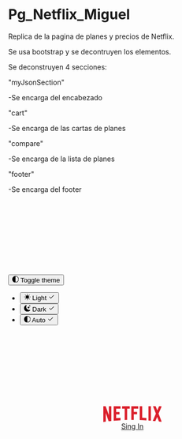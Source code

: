 # Pg_Netflix_Miguel

Replica de la pagina de planes y precios de Netflix.

Se usa bootstrap y se decontruyen los elementos.

Se deconstruyen 4 secciones:

"myJsonSection" 

-Se encarga del encabezado

"cart"

-Se encarga de las cartas de planes

"compare"

-Se encarga de la lista de planes

"footer"

-Se encarga del footer

<!doctype html>
<html lang="en" data-bs-theme="auto">
<head>
  <meta charset="utf-8">
  <meta name="viewport" content="width=device-width, initial-scale=1">
  <meta name="description" content="">
  <meta name="author" content="Mark Otto, Jacob Thornton, and Bootstrap contributors">
  <meta name="generator" content="Hugo 0.115.4">
  <title>Netflix</title>
  <script src="assets/js/color-modes.js"></script>
  <link rel="canonical" href="https://getbootstrap.com/docs/5.3/examples/pricing/">
  <link rel="stylesheet" href="https://cdn.jsdelivr.net/npm/@docsearch/css@3">
  <link href="assets/dist/css/bootstrap.min.css" rel="stylesheet">
  <link href="pricing.css" rel="stylesheet">
  <script src="assets/dist/js/bootstrap.bundle.min.js" defer></script>
  <script src="main.js" defer></script>
</head>
<body>
  <svg xmlns="http://www.w3.org/2000/svg" class="d-none">
    <symbol id="check2" viewBox="0 0 16 16">
      <path
        d="M13.854 3.646a.5.5 0 0 1 0 .708l-7 7a.5.5 0 0 1-.708 0l-3.5-3.5a.5.5 0 1 1 .708-.708L6.5 10.293l6.646-6.647a.5.5 0 0 1 .708 0z" />
    </symbol>
    <symbol id="circle-half" viewBox="0 0 16 16">
      <path d="M8 15A7 7 0 1 0 8 1v14zm0 1A8 8 0 1 1 8 0a8 8 0 0 1 0 16z" />
    </symbol>
    <symbol id="moon-stars-fill" viewBox="0 0 16 16">
      <path
        d="M6 .278a.768.768 0 0 1 .08.858 7.208 7.208 0 0 0-.878 3.46c0 4.021 3.278 7.277 7.318 7.277.527 0 1.04-.055 1.533-.16a.787.787 0 0 1 .81.316.733.733 0 0 1-.031.893A8.349 8.349 0 0 1 8.344 16C3.734 16 0 12.286 0 7.71 0 4.266 2.114 1.312 5.124.06A.752.752 0 0 1 6 .278z" />
      <path
        d="M10.794 3.148a.217.217 0 0 1 .412 0l.387 1.162c.173.518.579.924 1.097 1.097l1.162.387a.217.217 0 0 1 0 .412l-1.162.387a1.734 1.734 0 0 0-1.097 1.097l-.387 1.162a.217.217 0 0 1-.412 0l-.387-1.162A1.734 1.734 0 0 0 9.31 6.593l-1.162-.387a.217.217 0 0 1 0-.412l1.162-.387a1.734 1.734 0 0 0 1.097-1.097l.387-1.162zM13.863.099a.145.145 0 0 1 .274 0l.258.774c.115.346.386.617.732.732l.774.258a.145.145 0 0 1 0 .274l-.774.258a1.156 1.156 0 0 0-.732.732l-.258.774a.145.145 0 0 1-.274 0l-.258-.774a1.156 1.156 0 0 0-.732-.732l-.774-.258a.145.145 0 0 1 0-.274l.774-.258c.346-.115.617-.386.732-.732L13.863.1z" />
    </symbol>
    <symbol id="sun-fill" viewBox="0 0 16 16">
      <path
        d="M8 12a4 4 0 1 0 0-8 4 4 0 0 0 0 8zM8 0a.5.5 0 0 1 .5.5v2a.5.5 0 0 1-1 0v-2A.5.5 0 0 1 8 0zm0 13a.5.5 0 0 1 .5.5v2a.5.5 0 0 1-1 0v-2A.5.5 0 0 1 8 13zm8-5a.5.5 0 0 1-.5.5h-2a.5.5 0 0 1 0-1h2a.5.5 0 0 1 .5.5zM3 8a.5.5 0 0 1-.5.5h-2a.5.5 0 0 1 0-1h2A.5.5 0 0 1 3 8zm10.657-5.657a.5.5 0 0 1 0 .707l-1.414 1.415a.5.5 0 1 1-.707-.708l1.414-1.414a.5.5 0 0 1 .707 0zm-9.193 9.193a.5.5 0 0 1 0 .707L3.05 13.657a.5.5 0 0 1-.707-.707l1.414-1.414a.5.5 0 0 1 .707 0zm9.193 2.121a.5.5 0 0 1-.707 0l-1.414-1.414a.5.5 0 0 1 .707-.707l1.414 1.414a.5.5 0 0 1 0 .707zM4.464 4.465a.5.5 0 0 1-.707 0L2.343 3.05a.5.5 0 1 1 .707-.707l1.414 1.414a.5.5 0 0 1 0 .708z" />
    </symbol>
  </svg>
  <div class="dropdown position-fixed bottom-0 end-0 mb-3 me-3 bd-mode-toggle">
    <button class="btn btn-bd-primary py-2 dropdown-toggle d-flex align-items-center" id="bd-theme" type="button"
      aria-expanded="false" data-bs-toggle="dropdown" aria-label="Toggle theme (auto)">
      <svg class="bi my-1 theme-icon-active" width="1em" height="1em">
        <use href="#circle-half"></use>
      </svg>
      <span class="visually-hidden" id="bd-theme-text">Toggle theme</span>
    </button>
    <ul class="dropdown-menu dropdown-menu-end shadow" aria-labelledby="bd-theme-text">
      <li>
        <button type="button" class="dropdown-item d-flex align-items-center" data-bs-theme-value="light"
          aria-pressed="false">
          <svg class="bi me-2 opacity-50 theme-icon" width="1em" height="1em">
            <use href="#sun-fill"></use>
          </svg>
          Light
          <svg class="bi ms-auto d-none" width="1em" height="1em">
            <use href="#check2"></use>
          </svg>
        </button>
      </li>
      <li>
        <button type="button" class="dropdown-item d-flex align-items-center" data-bs-theme-value="dark"
          aria-pressed="false">
          <svg class="bi me-2 opacity-50 theme-icon" width="1em" height="1em">
            <use href="#moon-stars-fill"></use>
          </svg>
          Dark
          <svg class="bi ms-auto d-none" width="1em" height="1em">
            <use href="#check2"></use>
          </svg>
        </button>
      </li>
      <li>
        <button type="button" class="dropdown-item d-flex align-items-center active" data-bs-theme-value="auto"
          aria-pressed="true">
          <svg class="bi me-2 opacity-50 theme-icon" width="1em" height="1em">
            <use href="#circle-half"></use>
          </svg>
          Auto
          <svg class="bi ms-auto d-none" width="1em" height="1em">
            <use href="#check2"></use>
          </svg>
        </button>
      </li>
    </ul>
  </div>
  <svg xmlns="http://www.w3.org/2000/svg" class="d-none">
    <symbol id="check" viewBox="0 0 16 16">
      <title>Check</title>
      <path
        d="M13.854 3.646a.5.5 0 0 1 0 .708l-7 7a.5.5 0 0 1-.708 0l-3.5-3.5a.5.5 0 1 1 .708-.708L6.5 10.293l6.646-6.647a.5.5 0 0 1 .708 0z" />
    </symbol>
  </svg>
  <div class="container py-3">
    <header>
      <div class="d-flex flex-column flex-md-row align-items-center pb-3 mb-4 border-bottom">
        <a href="/" class="d-flex align-items-center link-body-emphasis text-decoration-none">
          <svg xmlns="http://www.w3.org/2000/svg" width="118.73" height="32" class="me-2" viewBox="0 0 512 138" role="img">
            <title>Netflix</title>
            <path fill="#DB202C"
            d="M340.657 0v100.203c12.36.575 24.687 1.27 36.98 2.09v21.245a1822.444 1822.444 0 0 0-58.542-2.959V0h21.562ZM512 .012l-28.077 65.094l28.07 72.438l-.031.013a1789.409 1789.409 0 0 0-24.576-3.323l-15.763-40.656l-15.913 36.882a1815.88 1815.88 0 0 0-22.662-2.36l27.371-63.43L435.352.013h23.325l14.035 36.184L488.318.012H512ZM245.093 119.526V.011h60.19v21.436h-38.628v27.78h29.227v21.245h-29.227v49.05l-21.562.004ZM164.58 21.448V.01h66.69v21.437h-22.565v98.66c-7.197.19-14.386.412-21.56.683V21.448H164.58ZM90.868 126.966V.014h59.89v21.435h-38.331v29.036c8.806-.113 21.327-.24 29.117-.222V71.51c-9.751-.12-20.758.134-29.117.217v32.164a1848.195 1848.195 0 0 1 38.331-2.62v21.247a1815.638 1815.638 0 0 0-59.89 4.45ZM48.571 77.854L48.57.01h21.562v128.96c-7.882.81-15.75 1.673-23.603 2.584L21.56 59.824v74.802a1834.87 1834.87 0 0 0-21.561 2.936V.012H20.49l28.08 77.842Zm346.854 46.965V.012h21.563V126.6c-7.179-.64-14.364-1.23-21.563-1.78Z"
            ></path>
          </svg>
        </a>
        <nav class="d-inline-flex mt-2 mt-md-0 ms-md-auto">
          <a class="me-3 py-2 link-body-emphasis text-decoration-none" href="#">Sing In</a>
        </nav>
      </div>
      <div id="myJsonSection" class="pricing-header p-3 pb-md-4 mx-auto text-center">
      </div>
    </header>
    <main>
      <div id="cart" class="row row-cols-1 row-cols-md-3 mb-3 text-center">
      </div>
      <div id="compare">
      </div>
    </main>
    <footer id="footer" class="my-md-5 pt-md-5 border-top">
    </footer>
  </div>
</body>
</html>